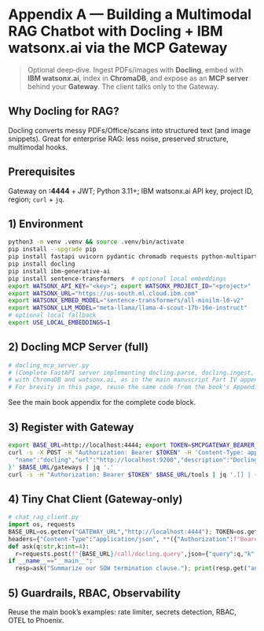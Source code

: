 # Appendix A — Building a Multimodal RAG Chatbot with Docling + IBM watsonx.ai via the MCP Gateway

> Optional deep‑dive. Ingest PDFs/images with **Docling**, embed with **IBM watsonx.ai**, index in **ChromaDB**, and expose as an **MCP server** behind your **Gateway**. The client talks only to the Gateway.

## Why Docling for RAG?
Docling converts messy PDFs/Office/scans into structured text (and image snippets). Great for enterprise RAG: less noise, preserved structure, multimodal hooks.

## Prerequisites
Gateway on **:4444** + JWT; Python 3.11+; IBM watsonx.ai API key, project ID, region; `curl` + `jq`.

## 1) Environment
```bash
python3 -m venv .venv && source .venv/bin/activate
pip install --upgrade pip
pip install fastapi uvicorn pydantic chromadb requests python-multipart
pip install docling
pip install ibm-generative-ai
pip install sentence-transformers  # optional local embeddings
export WATSONX_API_KEY="<key>"; export WATSONX_PROJECT_ID="<project>"
export WATSONX_URL="https://us-south.ml.cloud.ibm.com"
export WATSONX_EMBED_MODEL="sentence-transformers/all-minilm-l6-v2"
export WATSONX_LLM_MODEL="meta-llama/llama-4-scout-17b-16e-instruct"
# optional local fallback
export USE_LOCAL_EMBEDDINGS=1
```

## 2) Docling MCP Server (full)

```python
# docling_mcp_server.py
# (Complete FastAPI server implementing docling.parse, docling.ingest, docling.query,
# with ChromaDB and watsonx.ai, as in the main manuscript Part IV appendix)
# For brevity in this page, reuse the same code from the book's Appendix A section.
```
See the main book appendix for the complete code block.

## 3) Register with Gateway

```bash
export BASE_URL=http://localhost:4444; export TOKEN=$MCPGATEWAY_BEARER_TOKEN
curl -s -X POST -H "Authorization: Bearer $TOKEN" -H 'Content-Type: application/json' -d '{
  "name":"docling","url":"http://localhost:9200","description":"Docling RAG Server","enabled":true,"request_type":"STREAMABLEHTTP"
}' $BASE_URL/gateways | jq '.'
curl -s -H "Authorization: Bearer $TOKEN" $BASE_URL/tools | jq '.[] | {name, gateway: .gatewaySlug}'
```

## 4) Tiny Chat Client (Gateway-only)

```python
# chat_rag_client.py
import os, requests
BASE_URL=os.getenv("GATEWAY_URL","http://localhost:4444"); TOKEN=os.getenv("GATEWAY_TOKEN","")
headers={"Content-Type":"application/json", **({"Authorization":f"Bearer {TOKEN}"} if TOKEN else {})}
def ask(q:str,k:int=4):
  r=requests.post(f"{BASE_URL}/call/docling.query",json={"query":q,"k":k},headers=headers,timeout=60); r.raise_for_status(); return r.json()
if __name__=="__main__":
  resp=ask("Summarize our SOW termination clause."); print(resp.get("answer")); print(resp.get("sources"))
```

## 5) Guardrails, RBAC, Observability
Reuse the main book’s examples: rate limiter, secrets detection, RBAC, OTEL to Phoenix.
